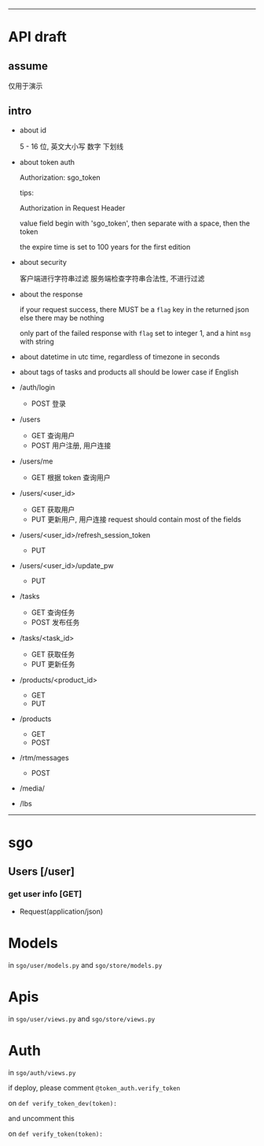 - - -
# API draft

## assume

仅用于演示

## intro

* about id

    5 - 16 位, 英文大小写 数字 下划线

* about token auth

    Authorization: sgo_token <your token>

    tips:   

    Authorization in Request Header

    value field begin with 'sgo_token',
    then separate with a space, then the token

    the expire time is set to 100 years for the first edition

* about security

    客户端进行字符串过滤
    服务端检查字符串合法性, 不进行过滤

* about the response

    if your request success, there MUST be a `flag` key in the returned json
    else there may be nothing

    only part of the failed response with `flag` set to integer 1,
    and a hint `msg` with string

* about datetime
    in utc time, regardless of timezone
    in seconds

* about tags of tasks and products
    all should be lower case if English

- /auth/login
    - POST    登录

- /users  
    - GET     查询用户
    - POST    用户注册, 用户连接

- /users/me
    - GET     根据 token 查询用户

- /users/<user_id>    
    - GET     获取用户
    - PUT     更新用户, 用户连接
        request should contain most of the fields

- /users/<user_id>/refresh_session_token  
    - PUT

    <building>

- /users/<user_id>/update_pw             
    - PUT

- /tasks                                
    - GET     查询任务
    - POST    发布任务

- /tasks/<task_id>                     
    - GET     获取任务
    - PUT     更新任务

- /products/<product_id>              
    - GET
    - PUT

- /products                          
    - GET
    - POST


- /rtm/messages                     
    - POST

- /media/                            

- /lbs                              

- - -
# sgo

## Users [/user]

### get user info [GET]

+ Request(application/json)

# Models

in `sgo/user/models.py` and `sgo/store/models.py`

# Apis

in `sgo/user/views.py` and `sgo/store/views.py`

# Auth

in `sgo/auth/views.py`

if deploy, please comment `@token_auth.verify_token`

on `def verify_token_dev(token):`

and uncomment this

on `def verify_token(token):`

